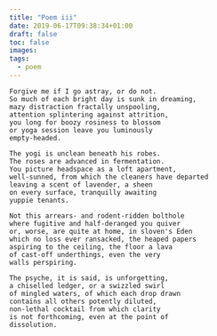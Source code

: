```yaml
---
title: "Poem iii"
date: 2019-06-17T09:38:34+01:00
draft: false
toc: false
images:
tags: 
  - poem
---
```

    
    Forgive me if I go astray, or do not.
    So much of each bright day is sunk in dreaming,
    mazy distraction fractally unspooling,
    attention splintering against attrition,
    you long for boozy rosiness to blossom
    or yoga session leave you luminously
    empty-headed.
    
    The yogi is unclean beneath his robes.
    The roses are advanced in fermentation.
    You picture headspace as a loft apartment,
    well-sunned, from which the cleaners have departed
    leaving a scent of lavender, a sheen
    on every surface, tranquilly awaiting
    yuppie tenants.
    
    Not this arrears- and rodent-ridden bolthole
    where fugitive and half-deranged you quiver
    or, worse, are quite at home, in sloven's Eden
    which no loss ever ransacked, the heaped papers
    aspiring to the ceiling, the floor a lava
    of cast-off underthings, even the very
    walls perspiring.
    
    The psyche, it is said, is unforgetting,
    a chiselled ledger, or a swizzled swirl
    of mingled waters, of which each drop drawn
    contains all others potently diluted,
    non-lethal cocktail from which clarity
    is not forthcoming, even at the point of
    dissolution.

